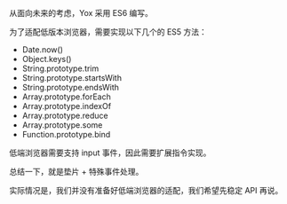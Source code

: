 从面向未来的考虑，Yox 采用 ES6 编写。

为了适配低版本浏览器，需要实现以下几个的 ES5 方法：

* Date.now()
* Object.keys()
* String.prototype.trim
* String.prototype.startsWith
* String.prototype.endsWith
* Array.prototype.forEach
* Array.prototype.indexOf
* Array.prototype.reduce
* Array.prototype.some
* Function.prototype.bind


低端浏览器需要支持 input 事件，因此需要扩展指令实现。

总结一下，就是垫片 + 特殊事件处理。

实际情况是，我们并没有准备好低端浏览器的适配，我们希望先稳定 API 再说。


